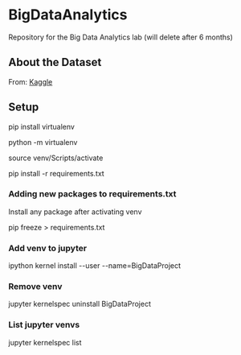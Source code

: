 # BigDataAnalytics
Repository for the Big Data Analytics lab (will delete after 6 months)

## About the Dataset

From: [Kaggle](https://www.kaggle.com/datasets/datatattle/covid-19-nlp-text-classification)

## Setup

pip install virtualenv

python -m virtualenv

source venv/Scripts/activate

pip install -r requirements.txt

### Adding new packages to requirements.txt

Install any package after activating venv

pip freeze > requirements.txt

### Add venv to jupyter

ipython kernel install --user --name=BigDataProject

### Remove venv

jupyter kernelspec uninstall BigDataProject

### List jupyter venvs

jupyter kernelspec list
